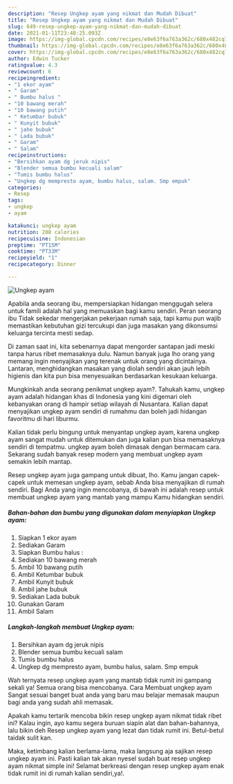 ```yaml
---
description: "Resep Ungkep ayam yang nikmat dan Mudah Dibuat"
title: "Resep Ungkep ayam yang nikmat dan Mudah Dibuat"
slug: 649-resep-ungkep-ayam-yang-nikmat-dan-mudah-dibuat
date: 2021-01-11T23:48:25.093Z
image: https://img-global.cpcdn.com/recipes/e8e63f6a763a362c/680x482cq70/ungkep-ayam-foto-resep-utama.jpg
thumbnail: https://img-global.cpcdn.com/recipes/e8e63f6a763a362c/680x482cq70/ungkep-ayam-foto-resep-utama.jpg
cover: https://img-global.cpcdn.com/recipes/e8e63f6a763a362c/680x482cq70/ungkep-ayam-foto-resep-utama.jpg
author: Edwin Tucker
ratingvalue: 4.3
reviewcount: 6
recipeingredient:
- "1 ekor ayam"
- " Garam"
- " Bumbu halus "
- "10 bawang merah"
- "10 bawang putih"
- " Ketumbar bubuk"
- " Kunyit bubuk"
- " jahe bubuk"
- " Lada bubuk"
- " Garam"
- " Salam"
recipeinstructions:
- "Bersihkan ayam dg jeruk nipis"
- "Blender semua bumbu kecuali salam"
- "Tumis bumbu halus"
- "Ungkep dg mempresto ayam, bumbu halus, salam. Smp empuk"
categories:
- Resep
tags:
- ungkep
- ayam

katakunci: ungkep ayam 
nutrition: 208 calories
recipecuisine: Indonesian
preptime: "PT15M"
cooktime: "PT33M"
recipeyield: "1"
recipecategory: Dinner

---
```



![Ungkep ayam](https://img-global.cpcdn.com/recipes/e8e63f6a763a362c/680x482cq70/ungkep-ayam-foto-resep-utama.jpg)

Apabila anda seorang ibu, mempersiapkan hidangan menggugah selera untuk famili adalah hal yang memuaskan bagi kamu sendiri. Peran seorang ibu Tidak sekedar mengerjakan pekerjaan rumah saja, tapi kamu pun wajib memastikan kebutuhan gizi tercukupi dan juga masakan yang dikonsumsi keluarga tercinta mesti sedap.

Di zaman  saat ini, kita sebenarnya dapat mengorder santapan jadi meski tanpa harus ribet memasaknya dulu. Namun banyak juga lho orang yang memang ingin menyajikan yang terenak untuk orang yang dicintainya. Lantaran, menghidangkan masakan yang diolah sendiri akan jauh lebih higienis dan kita pun bisa menyesuaikan berdasarkan kesukaan keluarga. 



Mungkinkah anda seorang penikmat ungkep ayam?. Tahukah kamu, ungkep ayam adalah hidangan khas di Indonesia yang kini digemari oleh kebanyakan orang di hampir setiap wilayah di Nusantara. Kalian dapat menyajikan ungkep ayam sendiri di rumahmu dan boleh jadi hidangan favoritmu di hari liburmu.

Kalian tidak perlu bingung untuk menyantap ungkep ayam, karena ungkep ayam sangat mudah untuk ditemukan dan juga kalian pun bisa memasaknya sendiri di tempatmu. ungkep ayam boleh dimasak dengan bermacam cara. Sekarang sudah banyak resep modern yang membuat ungkep ayam semakin lebih mantap.

Resep ungkep ayam juga gampang untuk dibuat, lho. Kamu jangan capek-capek untuk memesan ungkep ayam, sebab Anda bisa menyajikan di rumah sendiri. Bagi Anda yang ingin mencobanya, di bawah ini adalah resep untuk membuat ungkep ayam yang mantab yang mampu Kamu hidangkan sendiri.

<!--inarticleads1-->

##### Bahan-bahan dan bumbu yang digunakan dalam menyiapkan Ungkep ayam:

1. Siapkan 1 ekor ayam
1. Sediakan  Garam
1. Siapkan  Bumbu halus :
1. Sediakan 10 bawang merah
1. Ambil 10 bawang putih
1. Ambil  Ketumbar bubuk
1. Ambil  Kunyit bubuk
1. Ambil  jahe bubuk
1. Sediakan  Lada bubuk
1. Gunakan  Garam
1. Ambil  Salam




<!--inarticleads2-->

##### Langkah-langkah membuat Ungkep ayam:

1. Bersihkan ayam dg jeruk nipis
1. Blender semua bumbu kecuali salam
1. Tumis bumbu halus
1. Ungkep dg mempresto ayam, bumbu halus, salam. Smp empuk




Wah ternyata resep ungkep ayam yang mantab tidak rumit ini gampang sekali ya! Semua orang bisa mencobanya. Cara Membuat ungkep ayam Sangat sesuai banget buat anda yang baru mau belajar memasak maupun bagi anda yang sudah ahli memasak.

Apakah kamu tertarik mencoba bikin resep ungkep ayam nikmat tidak ribet ini? Kalau ingin, ayo kamu segera buruan siapin alat dan bahan-bahannya, lalu bikin deh Resep ungkep ayam yang lezat dan tidak rumit ini. Betul-betul taidak sulit kan. 

Maka, ketimbang kalian berlama-lama, maka langsung aja sajikan resep ungkep ayam ini. Pasti kalian tak akan nyesel sudah buat resep ungkep ayam nikmat simple ini! Selamat berkreasi dengan resep ungkep ayam enak tidak rumit ini di rumah kalian sendiri,ya!.

